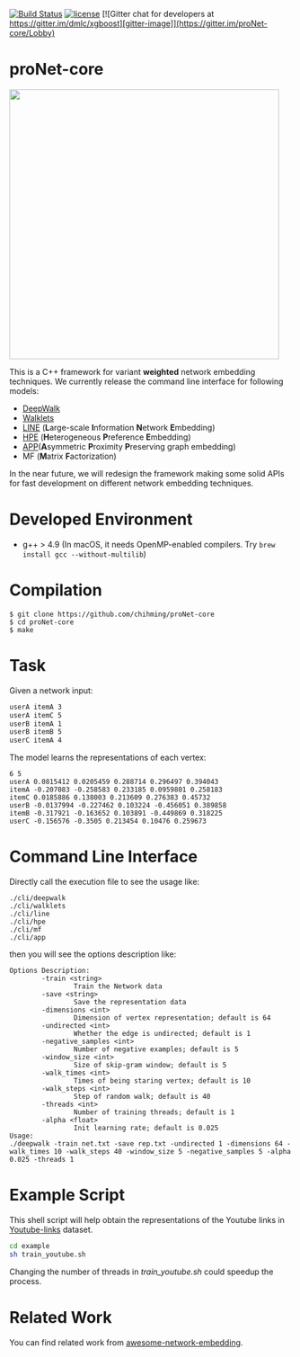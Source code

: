 [![Build Status][travis-image]][travis-url]
[![license][MIT-licence]](https://raw.githubusercontent.com/chihming/proNet-core/master/LICENSE)
[![Gitter chat for developers at https://gitter.im/dmlc/xgboost][gitter-image]](https://gitter.im/proNet-core/Lobby)

[gitter-image]: https://badges.gitter.im/Join%20Chat.svg
[travis-image]: https://img.shields.io/travis/chihming/proNet-core.svg
[travis-url]: https://travis-ci.org/chihming/proNet-core
[MIT-licence]: https://img.shields.io/github/license/mashape/apistatus.svg

# proNet-core
<img src="http://cherry.cs.nccu.edu.tw/~g10018/portfolio/images/pronet.png" width="480">

This is a C++ framework for variant **weighted** network embedding techniques. We currently release the command line interface for following models:
- [DeepWalk](http://dl.acm.org/citation.cfm?id=2623732)
- [Walklets](https://arxiv.org/abs/1605.02115)
- [LINE](http://dl.acm.org/citation.cfm?id=2741093) (**L**arge-scale **I**nformation **N**etwork **E**mbedding)
- [HPE](http://dl.acm.org/citation.cfm?id=2959169) (**H**eterogeneous **P**reference **E**mbedding)
- [APP](https://aaai.org/ocs/index.php/AAAI/AAAI17/paper/view/14696)(**A**symmetric **P**roximity **P**reserving graph embedding)
- MF (**M**atrix **F**actorization)

In the near future, we will redesign the framework making some solid APIs for fast development on different network embedding techniques.

# Developed Environment
- g++ > 4.9 (In macOS, it needs OpenMP-enabled compilers. Try ```brew install gcc --without-multilib```)

# Compilation
```
$ git clone https://github.com/chihming/proNet-core
$ cd proNet-core
$ make
```

# Task
Given a network input:
```txt
userA itemA 3
userA itemC 5
userB itemA 1
userB itemB 5
userC itemA 4
```
The model learns the representations of each vertex:
```
6 5
userA 0.0815412 0.0205459 0.288714 0.296497 0.394043
itemA -0.207083 -0.258583 0.233185 0.0959801 0.258183
itemC 0.0185886 0.138003 0.213609 0.276383 0.45732
userB -0.0137994 -0.227462 0.103224 -0.456051 0.389858
itemB -0.317921 -0.163652 0.103891 -0.449869 0.318225
userC -0.156576 -0.3505 0.213454 0.10476 0.259673
```

# Command Line Interface
Directly call the execution file to see the usage like:
```
./cli/deepwalk
./cli/walklets
./cli/line
./cli/hpe
./cli/mf
./cli/app
```
then you will see the options description like:
```
Options Description:
        -train <string>
                Train the Network data
        -save <string>
                Save the representation data
        -dimensions <int>
                Dimension of vertex representation; default is 64
        -undirected <int>
                Whether the edge is undirected; default is 1
        -negative_samples <int>
                Number of negative examples; default is 5
        -window_size <int>
                Size of skip-gram window; default is 5
        -walk_times <int>
                Times of being staring vertex; default is 10
        -walk_steps <int>
                Step of random walk; default is 40
        -threads <int>
                Number of training threads; default is 1
        -alpha <float>
                Init learning rate; default is 0.025
Usage:
./deepwalk -train net.txt -save rep.txt -undirected 1 -dimensions 64 -walk_times 10 -walk_steps 40 -window_size 5 -negative_samples 5 -alpha 0.025 -threads 1
```

# Example Script
This shell script will help obtain the representations of the Youtube links in [Youtube-links](http://socialnetworks.mpi-sws.mpg.de/data/youtube-links.txt.gz) dataset.
```sh
cd example
sh train_youtube.sh
```
Changing the number of threads in *train_youtube.sh* could speedup the process.

# Related Work
You can find related work from [awesome-network-embedding](https://github.com/chihming/awesome-network-embedding).
